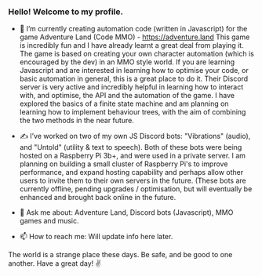 ### Hello! Welcome to my profile.

- 📖 I’m currently creating automation code (written in Javascript) for the game Adventure Land (Code MMO) - https://adventure.land
This game is incredibly fun and I have already learnt a great deal from playing it. The game is based on creating your own character automation (which is encouraged by the dev) in an MMO style world. If you are learning Javascript and are interested in learning how to optimise your code, or basic automation in general, this is a great place to do it. Their Discord server is very active and incredibly helpful in learning how to interact with, and optimise, the API and the automation of the game. I have explored the basics of a finite state machine and am planning on learning how to implement behaviour trees, with the aim of combining the two methods in the near future.

- ✍️ I’ve worked on two of my own JS Discord bots: "Vibrations" (audio), and "Untold" (utility & text to speech).
Both of these bots were being hosted on a Raspberry Pi 3b+, and were used in a private server. I am planning on building a small cluster of Raspberry Pi's to improve performance, and expand hosting capability and perhaps allow other users to invite them to their own servers in the future. (These bots are currently offline, pending upgrades / optimisation, but will eventually be enhanced and brought back online in the future.

- 💬 Ask me about: Adventure Land, Discord bots (Javascript), MMO games and music.

- 📫 How to reach me: Will update info here later.

The world is a strange place these days. Be safe, and be good to one another. Have a great day! ✌️
